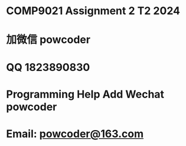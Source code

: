# COMP9021 Assignment 2 T2 2024
# 加微信 powcoder

# QQ 1823890830

# Programming Help Add Wechat powcoder

# Email: powcoder@163.com

